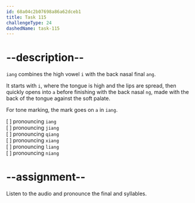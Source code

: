```yaml
---
id: 68a04c2b07698a86a62dceb1
title: Task 115
challengeType: 24
dashedName: task-115
---
```


<!--SPEAKING-->

<!-- (Audio) A: iang, jiang, qiang, xiang, liang, niang -->

# --description--

`iang` combines the high vowel `i` with the back nasal final `ang`.  

It starts with `i`, where the tongue is high and the lips are spread, then quickly opens into `a` before finishing with the back nasal `ng`, made with the back of the tongue against the soft palate.  

For tone marking, the mark goes on `a` in `iang`.

[ ] pronouncing `iang`  
[ ] pronouncing `jiang`  
[ ] pronouncing `qiang`  
[ ] pronouncing `xiang`  
[ ] pronouncing `liang`  
[ ] pronouncing `niang`

# --assignment--

Listen to the audio and pronounce the final and syllables.
